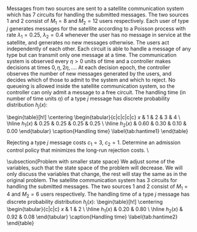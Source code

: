 Messages from two sources are sent to a satellite communication system which has $7$ circuits for handling the submitted messages. The two sources $1$ and $2$ consist of $M_1 = 8$ and $M_2 = 12$ users respectively. Each user of type $j$ generates messages for the satellite according to a Poisson process with rate $\lambda_1 = 0.25$, $\lambda_2 = 0.4$ whenever the user has no message in service at the satellite, and generates no new messages otherwise. The users act independently of each other. Each circuit is able to handle a message of any type but can transmit only one message at a time. The communication system is observed every $\eta > 0$ units of time and a controller makes decisions at times $0, \eta, 2\eta, \dots$. At each decision epoch, the controller observes the number of new messages generated by the users, and decides which of those to admit to the system and which to reject. No queueing is allowed inside the satellite communication system, so the controller can only admit a message to a free circuit. The handling time (in number of time units $\eta$) of a type $j$ message has discrete probability distribution $h_j(x)$:

\begin{table}[h!]
    \centering
    \begin{tabular}{c|c|c|c|c}
        $x$ & $1$ & $2$ & $3$ & $4$ \\ \hline
        $h_1(x)$ & $0.25$ & $0.25$ & $0.25$ & $0.25$ \\ \hline
        $h_2(x)$ & $0.60$ & $0.30$ & $0.10$ & $0.00$
    \end{tabular}
    \caption{Handling time}
    \label{tab:hantime1}
\end{table}

Rejecting a type $j$ message costs $c_1 = 3$, $c_2 = 1$. Determine an admission control policy that minimizes the long-run rejection costs. \\

\subsection{Problem with smaller state space}
We adjust some of the variables, such that the state space of the problem will decrease. We will only discuss the variables that change, the rest will stay the same as in the original problem. The satellite communication system has $3$ circuits for handling the submitted messages. The two sources $1$ and $2$ consist of $M_1 = 4$ and $M_2 = 6$ users respectively. The handling time of a type $j$ message has discrete probability distribution $h_j(x)$:
\begin{table}[h!]
    \centering
    \begin{tabular}{c|c|c}
        $x$ & $1$ & $2$ \\ \hline
        $h_1(x)$ & $0.20$ & $0.80$ \\ \hline
        $h_2(x)$ & $0.92$ & $0.08$
    \end{tabular}
    \caption{Handling time}
    \label{tab:hantime2}
\end{table}
